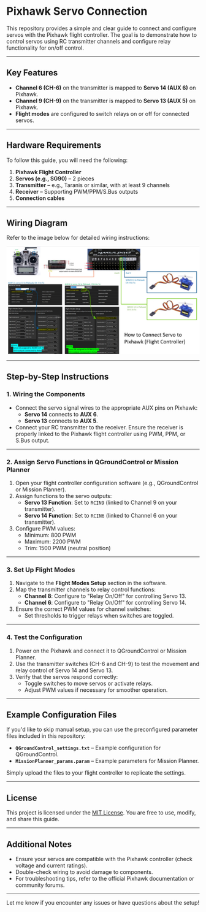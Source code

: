 # Pixhawk Servo Connection

This repository provides a simple and clear guide to connect and configure servos with the Pixhawk flight controller. The goal is to demonstrate how to control servos using RC transmitter channels and configure relay functionality for on/off control.

---

## Key Features

- **Channel 6 (CH-6)** on the transmitter is mapped to **Servo 14 (AUX 6)** on Pixhawk.
- **Channel 9 (CH-9)** on the transmitter is mapped to **Servo 13 (AUX 5)** on Pixhawk.
- **Flight modes** are configured to switch relays on or off for connected servos.

---

## Hardware Requirements

To follow this guide, you will need the following:

1. **Pixhawk Flight Controller**
2. **Servos (e.g., SG90)** – 2 pieces
3. **Transmitter** – e.g., Taranis or similar, with at least 9 channels
4. **Receiver** – Supporting PWM/PPM/S.Bus outputs
5. **Connection cables**

---

## Wiring Diagram

Refer to the image below for detailed wiring instructions:

![Wiring Diagram](how_to_connect_servo_to_pixhwack.jpg)

---

## Step-by-Step Instructions

### 1. Wiring the Components

- Connect the servo signal wires to the appropriate AUX pins on Pixhawk:
  - **Servo 14** connects to **AUX 6**.
  - **Servo 13** connects to **AUX 5**.
- Connect your RC transmitter to the receiver. Ensure the receiver is properly linked to the Pixhawk flight controller using PWM, PPM, or S.Bus output.

---

### 2. Assign Servo Functions in QGroundControl or Mission Planner

1. Open your flight controller configuration software (e.g., QGroundControl or Mission Planner).
2. Assign functions to the servo outputs:
   - **Servo 13 Function**: Set to `RCIN9` (linked to Channel 9 on your transmitter).
   - **Servo 14 Function**: Set to `RCIN6` (linked to Channel 6 on your transmitter).
3. Configure PWM values:
   - Minimum: 800 PWM
   - Maximum: 2200 PWM
   - Trim: 1500 PWM (neutral position)

---

### 3. Set Up Flight Modes

1. Navigate to the **Flight Modes Setup** section in the software.
2. Map the transmitter channels to relay control functions:
   - **Channel 8**: Configure to "Relay On/Off" for controlling Servo 13.
   - **Channel 6**: Configure to "Relay On/Off" for controlling Servo 14.
3. Ensure the correct PWM values for channel switches:
   - Set thresholds to trigger relays when switches are toggled.

---

### 4. Test the Configuration

1. Power on the Pixhawk and connect it to QGroundControl or Mission Planner.
2. Use the transmitter switches (CH-6 and CH-9) to test the movement and relay control of Servo 14 and Servo 13.
3. Verify that the servos respond correctly:
   - Toggle switches to move servos or activate relays.
   - Adjust PWM values if necessary for smoother operation.

---

## Example Configuration Files

If you'd like to skip manual setup, you can use the preconfigured parameter files included in this repository:
- **`QGroundControl_settings.txt`** – Example configuration for QGroundControl.
- **`MissionPlanner_params.param`** – Example parameters for Mission Planner.

Simply upload the files to your flight controller to replicate the settings.

---

## License

This project is licensed under the [MIT License](LICENSE). You are free to use, modify, and share this guide.

---

## Additional Notes

- Ensure your servos are compatible with the Pixhawk controller (check voltage and current ratings).
- Double-check wiring to avoid damage to components.
- For troubleshooting tips, refer to the official Pixhawk documentation or community forums.

---

Let me know if you encounter any issues or have questions about the setup!
